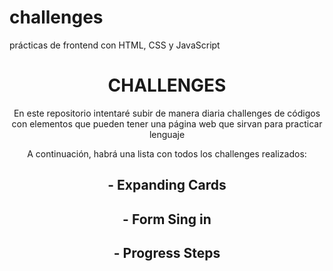 # challenges
prácticas de frontend con HTML, CSS y JavaScript
 <h1 align="center"> CHALLENGES </h1>
 <p align="center"> En este repositorio intentaré subir de manera diaria challenges de códigos con elementos que pueden tener una página web que sirvan para practicar lenguaje</p>
 <p align="center"> A continuación, habrá una lista con todos los challenges realizados: </p>
 <h2 align="center"> - Expanding Cards</h2>
 <h2 align="center"> - Form Sing in</h2>
<h2 align="center"> - Progress Steps</h2>
